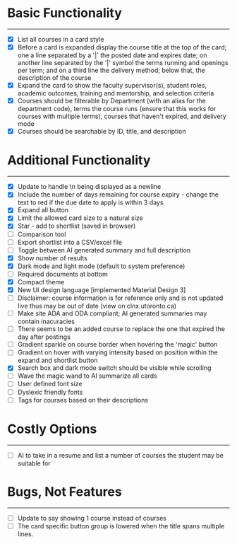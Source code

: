 # Basic Functionality

---

- [x] List all courses in a card style
- [x] Before a card is expanded display the course title at the top of the card; one a line separated by a '|' the posted date and expires date; on another line separated by the '|' symbol the terms running and openings per term; and on a third line the delivery method; below that, the description of the course
- [x] Expand the card to show the faculty supervisor(s), student roles, academic outcomes, training and mentorship, and selection criteria
- [x] Courses should be filterable by Department (with an alias for the department code), terms the course runs (ensure that this works for courses with multiple terms), courses that haven't expired, and delivery mode
- [x] Courses should be searchable by ID, title, and description

# Additional Functionality

---

- [x] Update to handle \n being displayed as a newline
- [x] Include the number of days remaining for course expiry - change the text to red if the due date to apply is within 3 days
- [x] Expand all button
- [x] Limit the allowed card size to a natural size
- [x] Star - add to shortlist (saved in browser)
- [ ] Comparison tool 
- [ ] Export shortlist into a CSV/excel file
- [ ] Toggle between AI generated summary and full description
- [x] Show number of results
- [x] Dark mode and light mode (default to system preference)
- [ ] Required documents at bottom
- [x] Compact theme
- [x] New UI design language \[implemented Material Design 3\] 
- [ ] Disclaimer: course information is for reference only and is not updated live thus may be out of date (view on clnx.utoronto.ca)
- [ ] Make site ADA and ODA compliant; AI generated summaries may contain inacuracies
- [ ] There seems to be an added course to replace the one that expired the day after postings
- [ ] Gradient sparkle on course border when hovering the 'magic' button
- [ ] Gradient on hover with varying intensity based on position within the expand and shortlist button
- [x] Search box and dark mode switch should be visible while scrolling
- [ ] Wave the magic wand to AI summarize all cards
- [ ] User defined font size
- [ ] Dyslexic friendly fonts
- [ ] Tags for courses based on their descriptions

# Costly Options

---

- [ ] AI to take in a resume and list a number of courses the student may be suitable for

# Bugs, Not Features

---

- [ ] Update to say showing 1 course instead of courses
- [ ] The card specific button group is lowered when the title spans multiple lines.